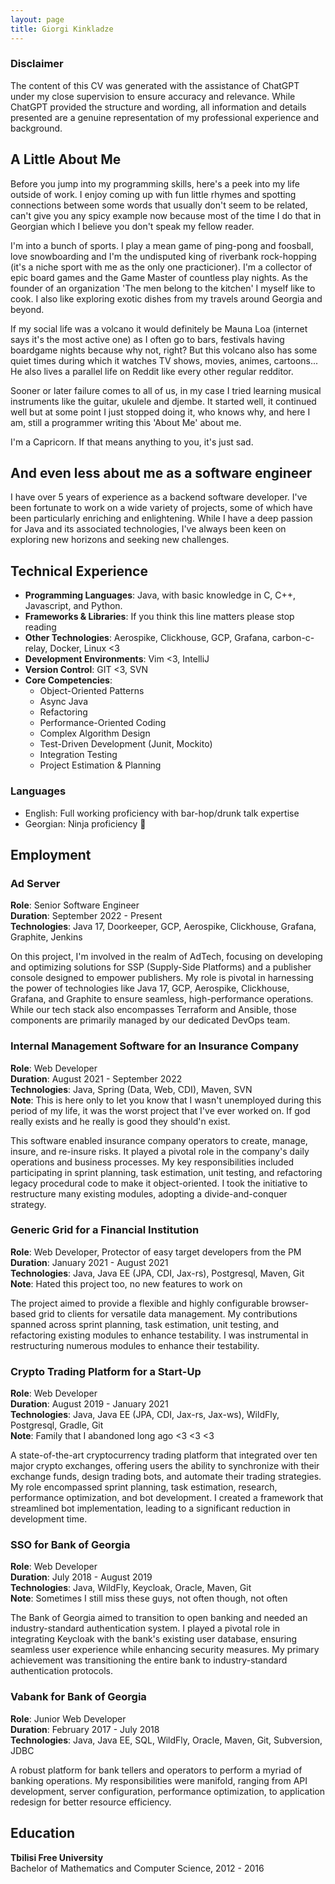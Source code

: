 ```yaml
---
layout: page
title: Giorgi Kinkladze
---
```


### Disclaimer

The content of this CV was generated with the assistance of ChatGPT under my close supervision to ensure accuracy and relevance. While ChatGPT provided the structure and wording, all information and details presented are a genuine representation of my professional experience and background.


## A Little About Me

Before you jump into my programming skills, here's a peek into my life outside of work. I enjoy coming up with fun little rhymes and spotting connections between some words that usually don't seem to be related, can't give you any spicy example now because most of the time I do that in Georgian which I believe you don't speak my fellow reader.

I'm into a bunch of sports. I play a mean game of ping-pong and foosball, love snowboarding and I'm the undisputed king of riverbank rock-hopping (it's a niche sport with me as the only one practicioner). I'm a collector of epic board games and the Game Master of countless play nights. As the founder of an organization 'The men belong to the kitchen' I myself like to cook. I also like exploring exotic dishes from my travels around Georgia and beyond.

If my social life was a volcano it would definitely be Mauna Loa (internet says it's the most active one) as I often go to bars, festivals having boardgame nights because why not, right? But this volcano also has some quiet times during which it watches TV shows, movies, animes, cartoons... He also lives a parallel life on Reddit like every other regular redditor.

Sooner or later failure comes to all of us, in my case I tried learning musical instruments like the guitar, ukulele and djembe. It started well, it continued well but at some point I just stopped doing it, who knows why, and here I am, still a programmer writing this 'About Me' about me. 

I'm a Capricorn. If that means anything to you, it's just sad.

## And even less about me as a software engineer

I have over 5 years of experience as a backend software developer. I've been fortunate to work on a wide variety of projects, some of which have been particularly enriching and enlightening. While I have a deep passion for Java and its associated technologies, I've always been keen on exploring new horizons and seeking new challenges.

## Technical Experience

- **Programming Languages**: Java, with basic knowledge in C, C++, Javascript, and Python.
- **Frameworks & Libraries**: If you think this line matters please stop reading
- **Other Technologies**: Aerospike, Clickhouse, GCP, Grafana, carbon-c-relay, Docker, Linux <3
- **Development Environments**: Vim <3, IntelliJ
- **Version Control**: GIT <3, SVN
- **Core Competencies**: 
  - Object-Oriented Patterns
  - Async Java
  - Refactoring
  - Performance-Oriented Coding
  - Complex Algorithm Design
  - Test-Driven Development (Junit, Mockito)
  - Integration Testing
  - Project Estimation & Planning
  

### Languages
- English: Full working proficiency with bar-hop/drunk talk expertise
- Georgian: Ninja proficiency 🥷

## Employment

### Ad Server
**Role**: Senior Software Engineer   
**Duration**: September 2022 - Present   
**Technologies**: Java 17, Doorkeeper, GCP, Aerospike, Clickhouse, Grafana, Graphite, Jenkins

On this project, I'm involved in the realm of AdTech, focusing on developing and optimizing solutions for SSP (Supply-Side Platforms) and a publisher console designed to empower publishers. My role is pivotal in harnessing the power of technologies like Java 17, GCP, Aerospike, Clickhouse, Grafana, and Graphite to ensure seamless, high-performance operations. While our tech stack also encompasses Terraform and Ansible, those components are primarily managed by our dedicated DevOps team.

### Internal Management Software for an Insurance Company
**Role**: Web Developer  
**Duration**: August 2021 - September 2022  
**Technologies**: Java, Spring (Data, Web, CDI), Maven, SVN  
**Note**: This is here only to let you know that I wasn't unemployed during this period of my life, it was the worst project that I've ever worked on. If god really exists and he really is good they should'n exist.

This software enabled insurance company operators to create, manage, insure, and re-insure risks. It played a pivotal role in the company's daily operations and business processes. My key responsibilities included participating in sprint planning, task estimation, unit testing, and refactoring legacy procedural code to make it object-oriented. I took the initiative to restructure many existing modules, adopting a divide-and-conquer strategy.

### Generic Grid for a Financial Institution
**Role**: Web Developer, Protector of easy target developers from the PM  
**Duration**: January 2021 - August 2021  
**Technologies**: Java, Java EE (JPA, CDI, Jax-rs), Postgresql, Maven, Git  
**Note**: Hated this project too, no new features to work on

The project aimed to provide a flexible and highly configurable browser-based grid to clients for versatile data management. My contributions spanned across sprint planning, task estimation, unit testing, and refactoring existing modules to enhance testability. I was instrumental in restructuring numerous modules to enhance their testability.

### Crypto Trading Platform for a Start-Up
**Role**: Web Developer  
**Duration**: August 2019 - January 2021  
**Technologies**: Java, Java EE (JPA, CDI, Jax-rs, Jax-ws), WildFly, Postgresql, Gradle, Git  
**Note**: Family that I abandoned long ago <3 <3 <3 

A state-of-the-art cryptocurrency trading platform that integrated over ten major crypto exchanges, offering users the ability to synchronize with their exchange funds, design trading bots, and automate their trading strategies. My role encompassed sprint planning, task estimation, research, performance optimization, and bot development. I created a framework that streamlined bot implementation, leading to a significant reduction in development time.

### SSO for Bank of Georgia
**Role**: Web Developer  
**Duration**: July 2018 - August 2019  
**Technologies**: Java, WildFly, Keycloak, Oracle, Maven, Git  
**Note**: Sometimes I still miss these guys, not often though, not often 

The Bank of Georgia aimed to transition to open banking and needed an industry-standard authentication system. I played a pivotal role in integrating Keycloak with the bank's existing user database, ensuring seamless user experience while enhancing security measures. My primary achievement was transitioning the entire bank to industry-standard authentication protocols.

### Vabank for Bank of Georgia
**Role**: Junior Web Developer  
**Duration**: February 2017 - July 2018  
**Technologies**: Java, Java EE, SQL, WildFly, Oracle, Maven, Git, Subversion, JDBC

A robust platform for bank tellers and operators to perform a myriad of banking operations. My responsibilities were manifold, ranging from API development, server configuration, performance optimization, to application redesign for better resource efficiency.

## Education

**Tbilisi Free University**  
Bachelor of Mathematics and Computer Science, 2012 - 2016

